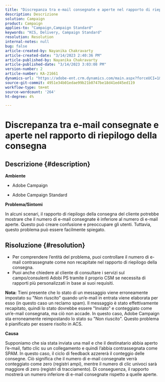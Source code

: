 ```yaml
---
title: "Discrepanza tra e-mail consegnate e aperte nel rapporto di riepilogo della consegna"
description: Descrizione
solution: Campaign
product: Campaign
applies-to: "Campaign,Campaign Standard"
keywords: "KCS, Delivery, Campaign Standard"
resolution: Resolution
internal-notes: null
bug: false
article-created-by: Nayanika Chakravarty
article-created-date: "3/14/2023 2:40:36 PM"
article-published-by: Nayanika Chakravarty
article-published-date: "3/14/2023 3:03:08 PM"
version-number: 2
article-number: KA-21661
dynamics-url: "https://adobe-ent.crm.dynamics.com/main.aspx?forceUCI=1&pagetype=entityrecord&etn=knowledgearticle&id=0b21472c-76c2-ed11-83ff-6045bd006a22"
source-git-commit: 4951e34b01edae99b21b0747be18d41ed45ed119
workflow-type: tm+mt
source-wordcount: '264'
ht-degree: 4%

---
```


# Discrepanza tra e-mail consegnate e aperte nel rapporto di riepilogo della consegna

## Descrizione {#description}


<b>Ambiente</b>

- Adobe Campaign

- Adobe Campaign Standard

<b>Problema/Sintomi</b>

In alcuni scenari, il rapporto di riepilogo della consegna del cliente potrebbe mostrare che il numero di e-mail consegnate è inferiore al numero di e-mail aperte. Questo può creare confusione e preoccupare gli utenti. Tuttavia, questo problema può essere facilmente spiegato.


## Risoluzione {#resolution}


- Per comprendere l’entità del problema, puoi controllare il numero di e-mail contrassegnate come non recapitate nel rapporto di riepilogo della consegna.
- Puoi anche chiedere al cliente di consultare i servizi sul campo/consulenti Adobi PS tramite il proprio CSM se necessita di rapporti più personalizzati in base ai suoi requisiti.


<b>Nota:</b> Tieni presente che lo stato di un messaggio viene erroneamente impostato su &quot;Non riuscito&quot; quando un’e-mail in entrata viene elaborata per esso (in questo caso un reclamo spam). Il messaggio è stato effettivamente recapitato, quindi lo stato dovrebbe essere &quot;Inviato&quot; e conteggiato come un’e-mail consegnata, ma ciò non accade. In questo caso, Adobe Campaign sta erroneamente reimpostando lo stato su &quot;Non riuscito&quot;. Questo problema è pianificato per essere risolto in ACS.

<b>Causa</b>

Supponiamo che sia stata inviata una mail e che il destinatario abbia aperto l’e-mail, fatto clic su un collegamento e quindi l’abbia contrassegnata come SPAM. In questo caso, il ciclo di feedback azzererà il conteggio delle consegne. Ciò significa che il numero di e-mail consegnate verrà conteggiato come zero (registri ampi), mentre il numero di clic univoci sarà maggiore di zero (registri di tracciamento). Di conseguenza, il rapporto mostrerà un numero inferiore di e-mail consegnate rispetto a quelle aperte.
